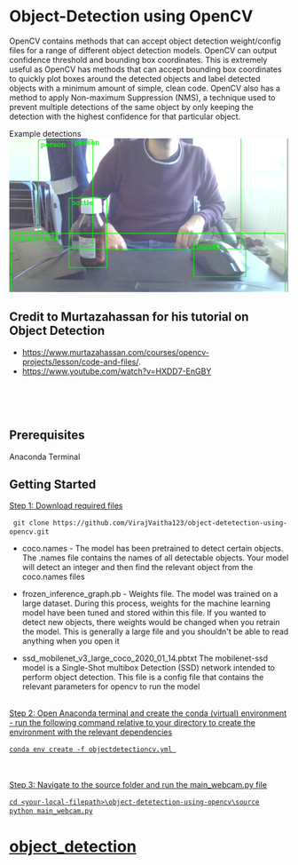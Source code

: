 # Object-Detection using OpenCV
OpenCV contains methods that can accept object detection weight/config files for a range of different object detection models. OpenCV can output confidence threshold and bounding box coordinates. This is extremely useful as OpenCV has methods that can accept bounding box coordinates to quickly plot boxes around the detected objects and label detected objects with a minimum amount of simple, clean code. OpenCV also has a method to apply Non-maximum Suppression (NMS), a technique used to prevent multiple detections of the same object by only keeping the detection with the highest confidence for that particular object. 

Example detections <br>
![Test](https://github.com/VirajVaitha123/Object-Detection-/blob/master/Images/SampleDetection.png)

## Credit to Murtazahassan for his tutorial on Object Detection 
- https://www.murtazahassan.com/courses/opencv-projects/lesson/code-and-files/.
- https://www.youtube.com/watch?v=HXDD7-EnGBY
<br>
<br>
<br>

## Prerequisites 
Anaconda Terminal

## Getting Started
<u> Step 1: Download required files </u> <br>

```
 git clone https://github.com/VirajVaitha123/object-detetection-using-opencv.git
```

- coco.names - The model has been pretrained to detect certain objects. The .names file contains the names of all detectable objects. Your model will detect an integer and then find the relevant object from the coco.names files

- frozen_inference_graph.pb - Weights file. The model was trained on a large dataset. During this process, weights for the machine learning model have been tuned and stored within this file. If you wanted to detect new objects, there weights would be changed when you retrain the model. This is generally a large file and you shouldn't be able to read anything when you open it

- ssd_mobilenet_v3_large_coco_2020_01_14.pbtxt The mobilenet-ssd model is a Single-Shot multibox Detection (SSD) network intended to perform object detection. This file is a config file that contains the relevant parameters for opencv to run the model
<br>
<u> Step 2: Open Anaconda terminal and create the conda (virtual) environment <br>
- run the following command relative to your directory to create the environment with the relevant dependencies <br>

```
conda env create -f objectdetectioncv.yml 
```
<br>
<br>
<u> Step 3: Navigate to the source folder and run the main_webcam.py file <br>

```
cd <your-local-filepath>\object-detetection-using-opencv\source
python main_webcam.py
```

# object_detection
